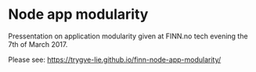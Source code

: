 # Node app modularity

Pressentation on application modularity given at FINN.no tech evening the 7th of March 2017.

Please see: https://trygve-lie.github.io/finn-node-app-modularity/

